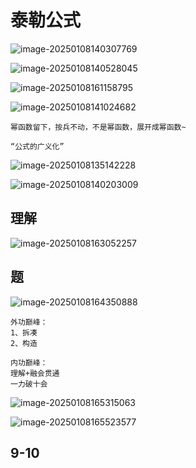 # 泰勒公式

![image-20250108140307769](https://s1.vika.cn/space/2025/06/25/14cb53aa07a34ed4868923cbeaa7be44)

![image-20250108140528045](https://s1.vika.cn/space/2025/06/25/20a3c634494f47e5aa7c1b47945ee675)

![image-20250108161158795](https://s1.vika.cn/space/2025/06/25/faeb13b68ad24df5a99359db88907e44)

![image-20250108141024682](https://s1.vika.cn/space/2025/06/25/6832354880a84c3a852b4b19b67ab6e2)

`幂函数留下，按兵不动，不是幂函数，展开成幂函数~`

```
“公式的广义化”
```



![image-20250108135142228](https://s1.vika.cn/space/2025/06/25/fc6440bcc7f244d6b49a882d603a71bc)

![image-20250108140203009](https://s1.vika.cn/space/2025/06/25/72cdf2c7c2434ac89367d9e71f373808)

## 理解

![image-20250108163052257](https://s1.vika.cn/space/2025/06/25/e8f10aa53fc14bf4ad8602384b43c824)

## 题

![image-20250108164350888](https://s1.vika.cn/space/2025/06/25/79bf1bbcc4694520a96eb1719496e2ac)

```
外功巅峰：
1、拆凑
2、构造

内功巅峰：
理解+融会贯通
一力破十会
```

![image-20250108165315063](https://s1.vika.cn/space/2025/06/25/0ee8ef4fb65a4fce983ea2fc5a485c0c)

![image-20250108165523577](https://s1.vika.cn/space/2025/06/25/5ec1ce8c07b04cd79dce19c6cad79073)

## 9-10